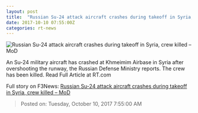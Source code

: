 ```yaml
---
layout: post
title:  "Russian Su-24 attack aircraft crashes during takeoff in Syria, crew killed – MoD"
date: 2017-10-10 07:55:00Z
categories: rt-news
---
```


![Russian Su-24 attack aircraft crashes during takeoff in Syria, crew killed – MoD](https://cdni.rt.com/files/static.en/article/breaking.jpg)

An Su-24 military aircraft has crashed at Khmeimim Airbase in Syria after overshooting the runway, the Russian Defense Ministry reports. The crew has been killed. Read Full Article at RT.com


Full story on F3News: [Russian Su-24 attack aircraft crashes during takeoff in Syria, crew killed – MoD](http://www.f3nws.com/n/ZmzmBE)

> Posted on: Tuesday, October 10, 2017 7:55:00 AM
